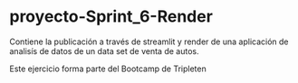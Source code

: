 # proyecto-Sprint_6-Render

Contiene la publicación a través de streamlit y render de una aplicación de analisís de datos de un data set de venta de autos.

Este ejercicio forma parte del Bootcamp de Tripleten 